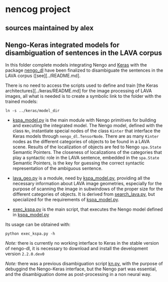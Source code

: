 # nencog project

## sources maintained by alex


## Nengo-Keras integrated models for disambiguation of sentences in the LAVA corpus

In this folder complete models integrating Nengo and [Keras](https://keras.io/)
with the package
[nengo_dl](https://www.nengo.ai/nengo-dl/) have been finalized to disambiguate
the sentences in the LAVA corpus ([see][../README.md].

There is no need to access the scripts used to define and train [the Keras
architectures][../keras/README.md] for the image processing of LAVA images, all
what is needed is to create a symbolic link to the folder with the trained
models:

```shell
ln -s ../keras/model_dir
```

*	[kspa_model.py](./kspa_model.py) is the main module with Nengo
primitives for building and executing the integrated model.
The Nengo model, defined with the class `Nn`, instantiate special nodes of the
class `Kinter` that interface the Keras models through `nengo_dl.TensorNode`.
There are as many `Kinter` nodes as the different categories of objects to be
found in a LAVA scene. Results of the localization of objects are fed to Nengo
`spa.State` Semantic Pointers. The closeness of localizations of the
categories that play a syntactic role in the LAVA sentence, embedded in the
`spa.State` Semantic Pointers, is the key for guessing the correct syntactic
representation of the ambiguous sentence.

*	[lava_geo.py](./lava_geo.py) is a module, need by
[kspa_model.py](./kspa_model.py), providing all the necessary information about
LAVA image geometries, especially for the purpose of scanning the image in
subwindows of the proper size for the different categories of objects. It is
derived from [search_lava.py](../search_lava.py), but specialized for the
requirements of [kspa_model.py](./kspa_model.py).

*	[exec_kspa.py](./exec_kspa.py) is the main script, that executes the
Nengo model defined in [kspa_model.py](./kspa_model.py)

Its usage can be obtained with:

```shell
python exec_kspa.py -h
```


*Note:* there is currently no working interface to Keras in the stable version
of nengo-dl, it is necessary to download and install the development version
`2.2.0.dev0`

*Note:* there was a previous disambiguation script [kn.py](../kn.py), with the
purpose of debuggind the Nengo-Keras interface, but the Nengo part was
essential, and the disambiguation dome as post-processing in a non neural way.
